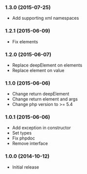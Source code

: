 ### 1.3.0 (2015-07-25)

  * Add supporting xml namespaces

### 1.2.1 (2015-06-09)

  * Fix elements

### 1.2.0 (2015-06-07)

  * Replace deepElement on elements
  * Replace element on value

### 1.1.0 (2015-06-06)

  * Change return deepElement
  * Change return element and args
  * Change php version to >= 5.4

### 1.0.1 (2015-06-06)

  * Add exception in constructor
  * Set types
  * Fix phpdoc
  * Remove interface

### 1.0.0 (2014-10-12)

  * Initial release
